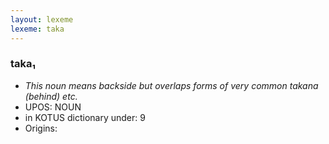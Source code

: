 ```yaml
---
layout: lexeme
lexeme: taka
---
```


###  taka₁

* _This noun means backside but overlaps forms of very common *takana* (behind) etc._
* UPOS:  NOUN
* in KOTUS dictionary under:  9
* Origins: 


